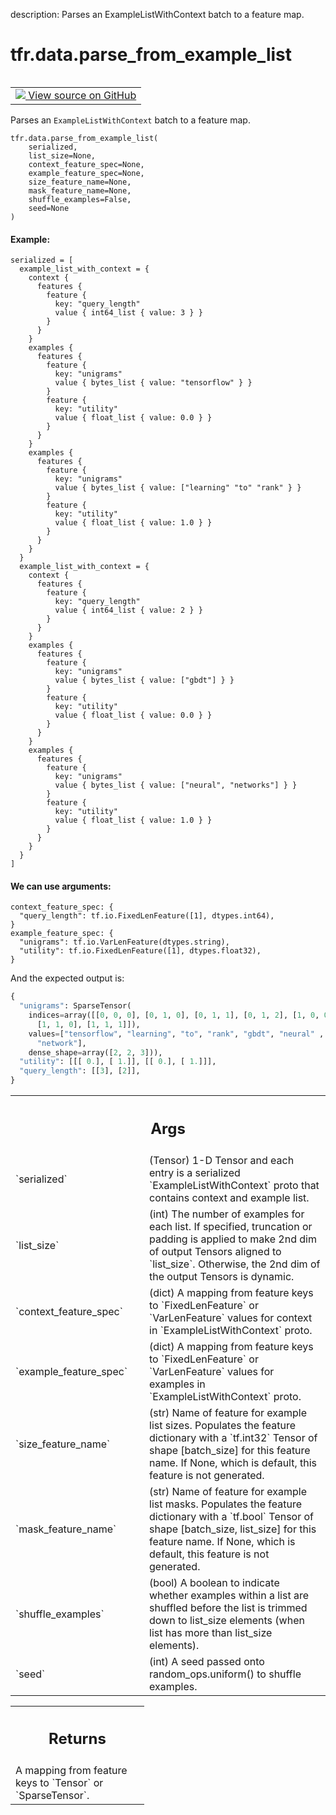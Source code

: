 description: Parses an ExampleListWithContext batch to a feature map.

<div itemscope itemtype="http://developers.google.com/ReferenceObject">
<meta itemprop="name" content="tfr.data.parse_from_example_list" />
<meta itemprop="path" content="Stable" />
</div>

# tfr.data.parse_from_example_list

<!-- Insert buttons and diff -->

<table class="tfo-notebook-buttons tfo-api nocontent" align="left">
<td>
  <a target="_blank" href="https://github.com/tensorflow/ranking/tree/master/tensorflow_ranking/python/data.py#L377-L525">
    <img src="https://www.tensorflow.org/images/GitHub-Mark-32px.png" />
    View source on GitHub
  </a>
</td>
</table>

Parses an `ExampleListWithContext` batch to a feature map.

<pre class="devsite-click-to-copy prettyprint lang-py tfo-signature-link">
<code>tfr.data.parse_from_example_list(
    serialized,
    list_size=None,
    context_feature_spec=None,
    example_feature_spec=None,
    size_feature_name=None,
    mask_feature_name=None,
    shuffle_examples=False,
    seed=None
)
</code></pre>

<!-- Placeholder for "Used in" -->

#### Example:

```
serialized = [
  example_list_with_context = {
    context {
      features {
        feature {
          key: "query_length"
          value { int64_list { value: 3 } }
        }
      }
    }
    examples {
      features {
        feature {
          key: "unigrams"
          value { bytes_list { value: "tensorflow" } }
        }
        feature {
          key: "utility"
          value { float_list { value: 0.0 } }
        }
      }
    }
    examples {
      features {
        feature {
          key: "unigrams"
          value { bytes_list { value: ["learning" "to" "rank" } }
        }
        feature {
          key: "utility"
          value { float_list { value: 1.0 } }
        }
      }
    }
  }
  example_list_with_context = {
    context {
      features {
        feature {
          key: "query_length"
          value { int64_list { value: 2 } }
        }
      }
    }
    examples {
      features {
        feature {
          key: "unigrams"
          value { bytes_list { value: ["gbdt"] } }
        }
        feature {
          key: "utility"
          value { float_list { value: 0.0 } }
        }
      }
    }
    examples {
      features {
        feature {
          key: "unigrams"
          value { bytes_list { value: ["neural", "networks"] } }
        }
        feature {
          key: "utility"
          value { float_list { value: 1.0 } }
        }
      }
    }
  }
]
```

#### We can use arguments:

```
context_feature_spec: {
  "query_length": tf.io.FixedLenFeature([1], dtypes.int64),
}
example_feature_spec: {
  "unigrams": tf.io.VarLenFeature(dtypes.string),
  "utility": tf.io.FixedLenFeature([1], dtypes.float32),
}
```

And the expected output is:

```python
{
  "unigrams": SparseTensor(
    indices=array([[0, 0, 0], [0, 1, 0], [0, 1, 1], [0, 1, 2], [1, 0, 0],
      [1, 1, 0], [1, 1, 1]]),
    values=["tensorflow", "learning", "to", "rank", "gbdt", "neural" ,
      "network"],
    dense_shape=array([2, 2, 3])),
  "utility": [[[ 0.], [ 1.]], [[ 0.], [ 1.]]],
  "query_length": [[3], [2]],
}
```

<!-- Tabular view -->
 <table class="responsive fixed orange">
<colgroup><col width="214px"><col></colgroup>
<tr><th colspan="2"><h2 class="add-link">Args</h2></th></tr>

<tr>
<td>
`serialized`<a id="serialized"></a>
</td>
<td>
(Tensor) 1-D Tensor and each entry is a serialized
`ExampleListWithContext` proto that contains context and example list.
</td>
</tr><tr>
<td>
`list_size`<a id="list_size"></a>
</td>
<td>
(int) The number of examples for each list. If specified,
truncation or padding is applied to make 2nd dim of output Tensors aligned
to `list_size`. Otherwise, the 2nd dim of the output Tensors is dynamic.
</td>
</tr><tr>
<td>
`context_feature_spec`<a id="context_feature_spec"></a>
</td>
<td>
(dict) A mapping from feature keys to
`FixedLenFeature` or `VarLenFeature` values for context in
`ExampleListWithContext` proto.
</td>
</tr><tr>
<td>
`example_feature_spec`<a id="example_feature_spec"></a>
</td>
<td>
(dict) A mapping from feature keys to
`FixedLenFeature` or `VarLenFeature` values for examples in
`ExampleListWithContext` proto.
</td>
</tr><tr>
<td>
`size_feature_name`<a id="size_feature_name"></a>
</td>
<td>
(str) Name of feature for example list sizes. Populates
the feature dictionary with a `tf.int32` Tensor of shape [batch_size] for
this feature name. If None, which is default, this feature is not
generated.
</td>
</tr><tr>
<td>
`mask_feature_name`<a id="mask_feature_name"></a>
</td>
<td>
(str) Name of feature for example list masks. Populates
the feature dictionary with a `tf.bool` Tensor of shape [batch_size,
list_size] for this feature name. If None, which is default, this feature
is not generated.
</td>
</tr><tr>
<td>
`shuffle_examples`<a id="shuffle_examples"></a>
</td>
<td>
(bool) A boolean to indicate whether examples within a
list are shuffled before the list is trimmed down to list_size elements
(when list has more than list_size elements).
</td>
</tr><tr>
<td>
`seed`<a id="seed"></a>
</td>
<td>
(int) A seed passed onto random_ops.uniform() to shuffle examples.
</td>
</tr>
</table>

<!-- Tabular view -->
 <table class="responsive fixed orange">
<colgroup><col width="214px"><col></colgroup>
<tr><th colspan="2"><h2 class="add-link">Returns</h2></th></tr>
<tr class="alt">
<td colspan="2">
A mapping from feature keys to `Tensor` or `SparseTensor`.
</td>
</tr>

</table>
